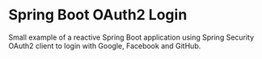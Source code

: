 # Spring Boot OAuth2 Login

Small example of a reactive Spring Boot application using Spring Security OAuth2 client to login with 
Google, Facebook and GitHub.